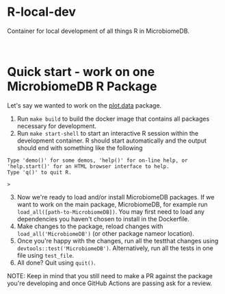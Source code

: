 # R-local-dev

Container for local development of all things R in MicrobiomeDB.

<br>

# Quick start - work on one MicrobiomeDB R Package
Let's say we wanted to work on the [plot.data](https://github.com/microbiomeDB/MicrobiomeDB) package.
1. Run `make build` to build the docker image that contains all packages necessary for development.
2. Run `make start-shell` to start an interactive R session within the development container. R should start automatically and the output should end with something like the following
```
Type 'demo()' for some demos, 'help()' for on-line help, or
'help.start()' for an HTML browser interface to help.
Type 'q()' to quit R.

>
```
3. Now we're ready to load and/or install MicrobiomeDB packages. If we want to work on the main package, MicrobiomeDB, for example run `load_all([path-to-MicrobiomeDB])`. You may first need to load any dependencies you haven't chosen to install in the Dockerfile.
4. Make changes to the package, reload changes with `load_all('MicrobiomeDB')` (or other package nameor location).
5. Once you're happy with the changes, run all the testthat changes using `devtools::test('MicrobiomeDB')`. Alternatively, run all the tests in one file using `test_file`.
6. All done? Quit using `quit()`.

NOTE: Keep in mind that you still need to make a PR against the package you're developing and once GitHub Actions are passing ask for a review.
